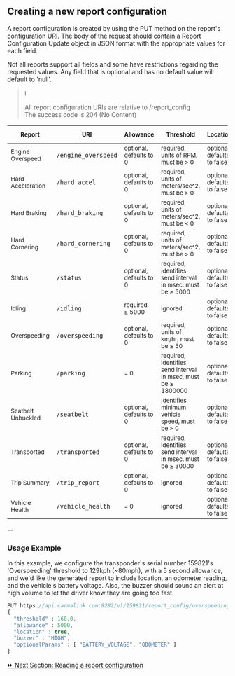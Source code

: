 <h2>Creating a new report configuration</h2>
A report configuration is created by using the PUT method on the report's configuration URI. The body of the request should contain a Report Configuration Update object in JSON format with the appropriate values for each field.  

Not all reports support all fields and some have restrictions regarding the requested values. Any field that is optional and has no default value will default to 'null'.  

> :information_source:   
>
> All report configuration URIs are relative to /report_config  
> The success code is 204 (No Content)  

<sub>Report</sub> | <sub>URI</sub> | <sub>Allowance</sub> | <sub>Threshold</sub> | <sub>Location</sub> | <sub>Buzzer</sub> | <sub>Optional Parameters</sub> | <sub>Optional Conditions</sub>
-------|-----|-----------|-----------|----------|--------|---------------------|---------------------
<sub>Engine Overspeed</sub> | `/engine_overspeed` | <sub>optional, defaults to 0</sub> | <sub>required, units of RPM, must be > 0</sub> | <sub>optional, defaults to false</sub> | <sub>optional</sub> | <sub>optional</sub> | <sub>not supported</sub>  
<sub>Hard Acceleration</sub> | `/hard_accel` | <sub>optional, defaults to 0</sub> | <sub>required, units of meters/sec^2, must be > 0</sub> | <sub>optional, defaults to false</sub> | <sub>optional</sub> | <sub>optional</sub> | <sub>not supported</sub> 
<sub>Hard Braking</sub> | `/hard_braking` | <sub>optional, defaults to 0</sub> | <sub>required, units of meters/sec^2, must be < 0</sub> | <sub>optional, defaults to false</sub> | <sub>optional</sub> | <sub>optional</sub> | <sub>not supported</sub>  
<sub>Hard Cornering</sub> | `/hard_cornering` | <sub>optional, defaults to 0</sub> | <sub>required, units of meters/sec^2, must be > 0</sub> | <sub>optional, defaults to false</sub> | <sub>optional</sub> | <sub>optional</sub> | <sub>not supported</sub>  
<sub>Status</sub> | `/status` | <sub>optional, defaults to 0</sub> | <sub>required, identifies send interval in msec, must be ≥ 5000</sub> | <sub>optional, defaults to false</sub> | <sub>ignored</sub> | <sub>optional</sub> | <sub>not supported</sub>  
<sub>Idling</sub> | `/idling` | <sub>required, ≥ 5000</sub> | <sub>ignored</sub> | <sub>optional, defaults to false</sub> | <sub>optional</sub> | <sub>optional</sub> | <sub>not supported</sub>  
<sub>Overspeeding</sub> | `/overspeeding` | <sub>optional, defaults to 0</sub> | <sub>required, units of km/hr, must be ≥ 50</sub> | <sub>optional, defaults to false</sub> | <sub>optional</sub> | <sub>optional</sub> | <sub>not supported</sub>  
<sub>Parking</sub> | `/parking` | <sub>= 0</sub> | <sub>required, identifies send interval in msec, must be ≥ 1800000</sub> | <sub>optional, defaults to false</sub> | <sub>ignored</sub> | <sub>optional</sub> | <sub>not supported</sub>  
<sub>Seatbelt Unbuckled</sub> | `/seatbelt` | <sub>optional, defaults to 0</sub> | <sub>Identifies minimum vehicle speed, must be > 0</sub> | <sub>optional, defaults to false</sub> | <sub>optional</sub> | <sub>optional</sub> | <sub>not supported</sub>  
<sub>Transported</sub> | `/transported` | <sub>optional, defaults to 0</sub> | <sub>required, identifies send interval in msec, must be ≥ 30000</sub> | <sub>optional, defaults to false</sub> | <sub>ignored</sub> | <sub>optional</sub> | <sub>not supported</sub>  
<sub>Trip Summary</sub> | `/trip_report` | <sub>optional, defaults to 0</sub> | <sub>ignored</sub> | <sub>optional, defaults to false</sub> | <sub>ignored</sub> | <sub>optional</sub> | <sub>optional</sub> | <sub>not supported</sub>  
<sub>Vehicle Health</sub> | `/vehicle_health` | <sub>= 0</sub> | <sub>ignored</sub> | <sub>optional, defaults to false</sub> | <sub>ignored</sub> | <sub>optional</sub> | <sub>optional</sub>  


--
<h3>Usage Example</h3>  
In this example, we configure the transponder's serial number 159821's 'Overspeeding' threshold to 129kph (~80mph), with a 5 second allowance, and we'd like the generated report to include location, an odometer reading, and the vehicle's battery voltage.  Also, the buzzer should sound an alert at high volume to let the driver know they are going too fast.  

```javascript
PUT https://api.carmalink.com:8282/v1/159821/report_config/overspeeding  
{  
  "threshold" : 160.0,  
  "allowance" : 5000,  
  "location" : true,  
  "buzzer" : "HIGH",  
  "optionalParams" : [ "BATTERY_VOLTAGE", "ODOMETER" ]  
}  
```

[:fast_forward: Next Section: Reading a report configuration](/readingReportConfig.md)
